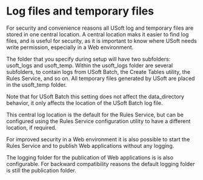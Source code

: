 # Log files and temporary files

For security and convenience reasons all USoft log and temporary files are stored in one central location. A central location maks it easier to find log files, and is useful for security, as it is important to know where USoft needs write permission, especially in a Web environment.

The folder that you specify during setup will have two subfolders: usoft_logs and usoft_temp. Within the usoft_logs folder are several subfolders, to contain logs from USoft Batch, the Create Tables utility, the Rules Service, and so on. All temporary files generated by USoft are placed in the usoft_temp folder.

Note that for USoft Batch this setting does not affect the data_directory behavior, it only affects the location of the USoft Batch log file.

This central log location is the default for the Rules Service, but can be configured using the Rules Service configuration utility to have a different location, if required.

For improved security in a Web environment it is also possible to start the Rules Service and to publish Web applications without any logging.

The logging folder for the publication of Web applications is is also configurable. For backward compatibility reasons the default logging folder is still the publication folder.